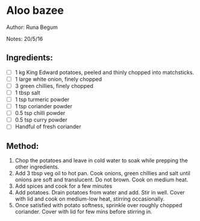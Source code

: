 # Aloo bazee

Author: Runa Begum

Notes: 20/5/16

## Ingredients:
- [ ] 1 kg King Edward potatoes, peeled and thinly chopped into matchsticks.
- [ ] 1 large white onion, finely chopped
- [ ] 3 green chillies, finely chopped
- [ ] 1 tbsp salt
- [ ] 1 tsp turmeric powder
- [ ] 1 tsp coriander powder
- [ ] 0.5 tsp chilli powder
- [ ] 0.5 tsp curry powder
- [ ] Handful of fresh coriander

## Method:
1. Chop the potatoes and leave in cold water to soak while prepping the other ingredients.
2. Add 3 tbsp veg oil to hot pan. Cook onions, green chillies and salt until onions are soft and translucent. Do not brown. Cook on medium heat.
3. Add spices and cook for a few minutes
4. Add potatoes. Drain potatoes from water and add. Stir in well. Cover with lid and cook on medium-low heat, stirring occasionally.
5. Once satisfied with potato softness, sprinkle over roughly chopped coriander. Cover with lid for few mins before stirring in.